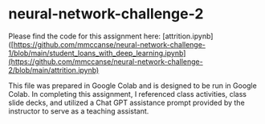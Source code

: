# neural-network-challenge-2

Please find the code for this assignment here: [attrition.ipynb]([https://github.com/mmccanse/neural-network-challenge-1/blob/main/student_loans_with_deep_learning.ipynb](https://github.com/mmccanse/neural-network-challenge-2/blob/main/attrition.ipynb)

This file was prepared in Google Colab and is designed to be run in Google Colab. In completing this assignment, I referenced class activities, class slide decks, and utilized a Chat GPT assistance prompt provided by the instructor to serve as a teaching assistant.
